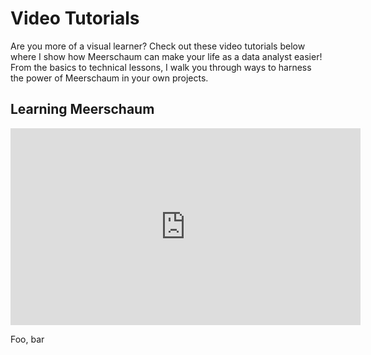 # Video Tutorials

Are you more of a visual learner? Check out these video tutorials below where I show how Meerschaum can make your life as a data analyst easier! From the basics to technical lessons, I walk you through ways to harness the power of Meerschaum in your own projects.

## Learning Meerschaum

<iframe width="560" height="315" src="https://www.youtube.com/embed/cS9ZAG4INPk" title="YouTube video player" frameborder="0" allow="accelerometer; autoplay; clipboard-write; encrypted-media; gyroscope; picture-in-picture" allowfullscreen></iframe>

Foo, bar
